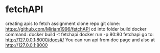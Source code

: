 # fetchAPI
creating apis to fetch assignment
clone repo git clone: https://github.com/Miriam1996/fetchAPI
cd into folder 
build docker command: 
docker build  -t fetchapi
docker run -p 80:80 fetchapi
go to: http://127.0.0.1:8000/docs#/
You can run api from doc page and also at http://127.0.0.1:8000
